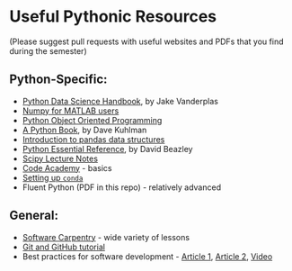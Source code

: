 # Useful Pythonic Resources
(Please suggest pull requests with useful websites and PDFs that you find during the semester)

## Python-Specific:
- [Python Data Science Handbook](https://jakevdp.github.io/PythonDataScienceHandbook), by Jake Vanderplas
- [Numpy for MATLAB users](https://docs.scipy.org/doc/numpy-dev/user/numpy-for-matlab-users.html)
- [Python Object Oriented Programming](http://blog.thedigitalcatonline.com/blog/2014/08/20/python-3-oop-part-1-objects-and-types/)
- [A Python Book](http://www.davekuhlman.org/python_book_01.html), by Dave Kuhlman
- [Introduction to pandas data structures](http://pandas.pydata.org/pandas-docs/stable/dsintro.html)
- [Python Essential Reference](http://www.bogotobogo.com/python/files/pytut/Python%20Essential%20Reference,%20Fourth%20Edition%20(2009).pdf), by David Beazley
- [Scipy Lecture Notes](http://www.scipy-lectures.org/)
- [Code Academy](https://www.codecademy.com/learn/learn-python) - basics
- [Setting up `conda`](https://conda.io/docs/user-guide/getting-started.html)
- Fluent Python (PDF in this repo) - relatively advanced

## General:
- [Software Carpentry](https://software-carpentry.org/lessons/) - wide variety of lessons
- [Git and GitHub tutorial](https://product.hubspot.com/blog/git-and-github-tutorial-for-beginners)
- Best practices for software development - [Article 1](http://journals.plos.org/plosbiology/article?id=10.1371/journal.pbio.1001745), [Article 2](http://journals.plos.org/ploscompbiol/article?id=10.1371/journal.pcbi.1005510), [Video](https://www.youtube.com/watch?v=wkboQuY8Tjg&t=550s)
